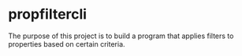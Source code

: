 # propfiltercli
The purpose of this project is to build a program that applies filters to properties based on certain criteria.
